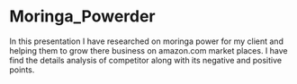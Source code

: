 # Moringa_Powerder
In this presentation I have researched on moringa power for my client and helping them to grow there business on amazon.com market places. I have find the details analysis of competitor along with its negative and positive points. 
